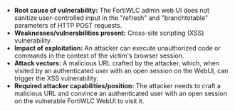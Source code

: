 - **Root cause of vulnerability:** The FortiWLC admin web UI does not sanitize user-controlled input in the "refresh" and "branchtotable" parameters of HTTP POST requests.
- **Weaknesses/vulnerabilities present:** Cross-site scripting (XSS) vulnerability.
- **Impact of exploitation:** An attacker can execute unauthorized code or commands in the context of the victim's browser session.
- **Attack vectors:**  A malicious URL crafted by the attacker, which, when visited by an authenticated user with an open session on the WebUI, can trigger the XSS vulnerability.
- **Required attacker capabilities/position:** The attacker needs to craft a malicious URL and convince an authenticated user with an open session on the vulnerable FortiWLC WebUI to visit it.